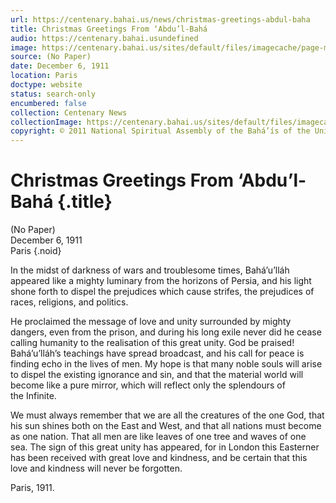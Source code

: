 ```yaml
---
url: https://centenary.bahai.us/news/christmas-greetings-abdul-baha
title: Christmas Greetings From ‘Abdu’l-Bahá
audio: https://centenary.bahai.usundefined
image: https://centenary.bahai.us/sites/default/files/imagecache/page-main-image/images/press_clippings/Untitled5.png
source: (No Paper)
date: December 6, 1911
location: Paris
doctype: website
status: search-only
encumbered: false
collection: Centenary News
collectionImage: https://centenary.bahai.us/sites/default/files/imagecache/theme-image/main_image/abdulbaha-overview-small_0.jpg
copyright: © 2011 National Spiritual Assembly of the Bahá’ís of the United States
---
```



# Christmas Greetings From ‘Abdu’l-Bahá {.title}

(No Paper)  
December 6, 1911  
Paris
{.noid}  



In the midst of darkness of wars and troublesome times, Bahá’u’lláh appeared like a mighty luminary from the horizons of Persia, and his light shone forth to dispel the prejudices which cause strifes, the prejudices of races, religions, and politics.

He proclaimed the message of love and unity surrounded by mighty dangers, even from the prison, and during his long exile never did he cease calling humanity to the realisation of this great unity. God be praised! Bahá’u’lláh’s teachings have spread broadcast, and his call for peace is finding echo in the lives of men. My hope is that many noble souls will arise to dispel the existing ignorance and sin, and that the material world will become like a pure mirror, which will reflect only the splendours of the Infinite.

We must always remember that we are all the creatures of the one God, that his sun shines both on the East and West, and that all nations must become as one nation. That all men are like leaves of one tree and waves of one sea. The sign of this great unity has appeared, for in London this Easterner has been received with great love and kindness, and be certain that this love and kindness will never be forgotten.

Paris, 1911.